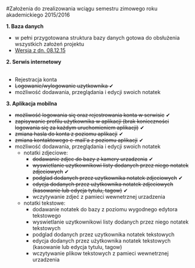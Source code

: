 #Założenia do zrealizowania wciągu semestru zimowego roku akademickiego 2015/2016

<b>1. Baza danych</b><br />
  - w pełni przygotowana struktura bazy danych gotowa do obsłużenia wszystkich założeń projektu<br />
  - <a href="http://i68.tinypic.com/2zf1mqq.jpg">Wersja z dn. 08.12.15</a><br />
  
<b>2. Serwis internetowy</b><br /><br />
- Rejestracja konta 
- <strike>Logowanie/wylogowanie uzytkownika </strike> ✔
- możliwość dodawania, przeglądania i edycji swoich notatek

<b>3. Aplikacja mobilna </b><br />
  - <strike>możliwość logowania się oraz rejestrowania konta w serwisie</strike> ✔<br />
  - <strike>zapisywanie profilu użytkownika w aplikacji (brak konieczności logowania się za każdym uruchomieniem aplikacji)</strike> ✔<br />
  - <strike>zmiana hasla do konta z poziomu aplikacji</strike> ✔<br />
  - <strike>zmiana kontaktowego e-mail'a z poziomu aplikacji</strike> ✔<br />
  - możliwość dodawania, przeglądania i edycji swoich notatek<br />
    - notatki zdjeciowe:
      - <strike>dodawanie zdjec do bazy z kamery urzadzenia</strike> ✔<br />
      - <strike>wyswietlanie uzytkownikowi listy dodanych przez niego notatek zdjeciowych</strike> ✔<br />
      - <strike>podglad dodanych przez uzytkownika notatek zdjeciowych</strike> ✔<br />
      - <strike>edycja dodanych przez użytkownika notatek zdjeciowych (kasowanie lub edycja tytulu, tagow)</strike> ✔<br />
      - wczytywanie zdjeć z pamieci wewnetrznej urzadzenia
    - notatki tekstowe:
      - dodawanie notatek do bazy z poziomu wygodnego edytora tekstowego
      - wyswietlanie uzytkownikowi listy dodanych przez niego notatek tekstowych
      - podglad dodanych przez uzytkownika notatek tekstowych
      - edycja dodanych przez użytkownika notatek tekstowych (kasowanie lub edycja tytulu, tagow)
      - wczytywanie plikow tekstowych z pamieci wewnetrznej urzadzenia


